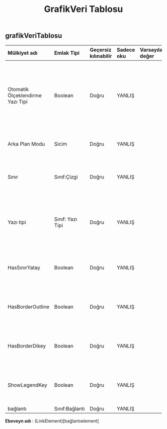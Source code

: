 ﻿---
title: GrafikVeri Tablosu
second_title: Aspose.Cells Cloud Documen
type: docs
url: /tr/specification/model/chartdatatable/
description: "Aspose.Cells Bulut modeli spesifikasyonu: ChartDataTable. Açma, oluşturma, düzenleme, bölme, birleştirme, karşılaştırma ve dönüştürme gibi özelliklerle Excel ve diğer elektronik tablo belgelerini zahmetsizce yönetin"
weight: 50
---
## **grafikVeriTablosu**

 

| Mülkiyet adı| Emlak Tipi| Geçersiz kılınabilir| Sadece oku| Varsayılan değer| Tanım|
|:- |:- |:- |:- |:- |:- |
| Otomatik Ölçeklendirme Yazı Tipi| Boolean| Doğru| YANLIŞ||Nesne boyutu değiştiğinde nesnedeki metnin yazı tipi boyutu da değişirse doğrudur. Varsayılan değer Doğru'dur.|
| Arka Plan Modu| Sicim| Doğru| YANLIŞ|| Arka planın görüntüleme modunu alır ve ayarlar|
| Sınır| Sınıf:Çizgi| Doğru| YANLIŞ|| Nesnenin kenarlığını temsil eden bir Border nesnesi döndürür|
| Yazı tipi| Sınıf: Yazı Tipi| Doğru| YANLIŞ|| Belirtilen grafik veri tablosunun yazı tipi ayarını temsil eden bir nesneyi alır.|
| HasSınırYatay| Boolean| Doğru| YANLIŞ|| Grafik veri tablosunun yatay hücre sınırları varsa doğrudur|
| HasBorderOutline| Boolean| Doğru| YANLIŞ|| Grafik veri tablosunun anahat sınırları varsa doğrudur|
| HasBorderDikey| Boolean| Doğru| YANLIŞ|| Grafik veri tablosunun dikey hücre sınırları varsa doğrudur|
| ShowLegendKey| Boolean| Doğru| YANLIŞ|| Veri etiketi açıklama anahtarı görünür durumdaysa doğrudur.|
| bağlantı| Sınıf:Bağlantı| Doğru| YANLIŞ|||

**Ebeveyn adı** : (LinkElement)[bağlantıelement]